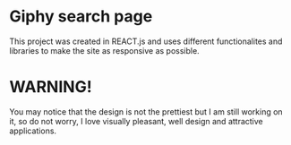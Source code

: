 # Giphy search page
This project was created in REACT.js and uses different functionalites and libraries to make the site as responsive as possible. 

# WARNING!
You may notice that the design is not the prettiest but I am still working on it, so do not worry, I love visually pleasant, well design and attractive applications.

